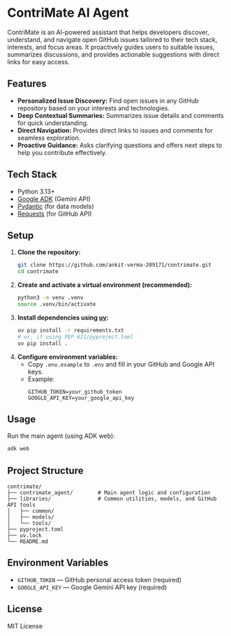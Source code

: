 # ContriMate AI Agent

ContriMate is an AI-powered assistant that helps developers discover, understand, and navigate open GitHub issues tailored to their tech stack, interests, and focus areas. It proactively guides users to suitable issues, summarizes discussions, and provides actionable suggestions with direct links for easy access.

## Features

- **Personalized Issue Discovery:** Find open issues in any GitHub repository based on your interests and technologies.
- **Deep Contextual Summaries:** Summarizes issue details and comments for quick understanding.
- **Direct Navigation:** Provides direct links to issues and comments for seamless exploration.
- **Proactive Guidance:** Asks clarifying questions and offers next steps to help you contribute effectively.

## Tech Stack

- Python 3.13+
- [Google ADK](https://pypi.org/project/google-adk/) (Gemini API)
- [Pydantic](https://docs.pydantic.dev/) (for data models)
- [Requests](https://docs.python-requests.org/) (for GitHub API)

## Setup

1. **Clone the repository:**
   ```bash
   git clone https://github.com/ankit-verma-209171/contrimate.git
   cd contrimate
   ```
2. **Create and activate a virtual environment (recommended):**
   ```bash
   python3 -m venv .venv
   source .venv/bin/activate
   ```
3. **Install dependencies using [uv](https://github.com/astral-sh/uv):**
   ```bash
   uv pip install -r requirements.txt
   # or, if using PEP 621/pyproject.toml
   uv pip install .
   ```
4. **Configure environment variables:**
   - Copy `.env.example` to `.env` and fill in your GitHub and Google API keys.
   - Example:
     ```env
     GITHUB_TOKEN=your_github_token
     GOOGLE_API_KEY=your_google_api_key
     ```

## Usage

Run the main agent (using ADK web):

```bash
adk web
```

## Project Structure

```
contrimate/
├── contrimate_agent/        # Main agent logic and configuration
├── libraries/               # Common utilities, models, and GitHub API tools
│   ├── common/
│   ├── models/
│   └── tools/
├── pyproject.toml
├── uv.lock
└── README.md
```

## Environment Variables

- `GITHUB_TOKEN` — GitHub personal access token (required)
- `GOOGLE_API_KEY` — Google Gemini API key (required)

## License

MIT License